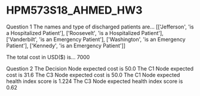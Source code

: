 # HPM573S18_AHMED_HW3

Question 1
The names and type of discharged patients are...
[['Jefferson', 'is a Hospitalized Patient'], 
['Roosevelt', 'is a Hospitalized Patient'], 
['Vanderbilt', 'is an Emergency Patient'], 
['Washington', 'is an Emergency Patient'], 
['Kennedy', 'is an Emergency Patient']]

The total cost in USD($) is...
7000

Question 2
The Decision Node expected cost is
50.0
The C1 Node expected cost is
31.6
The C3 Node expected cost is
50.0
The C1 Node expected health index score is
1.224
The C3 Node expected health index score is
0.62
